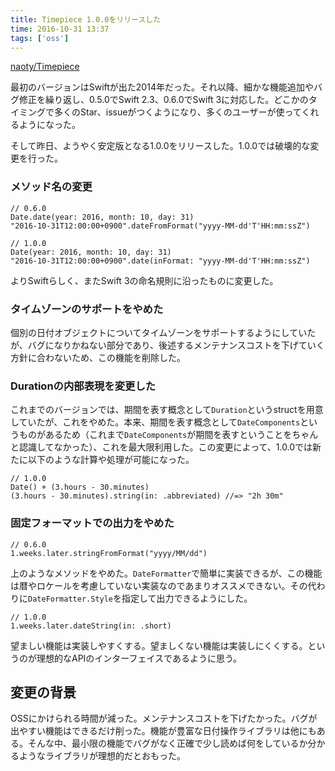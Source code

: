 ```yaml
---
title: Timepiece 1.0.0をリリースした
time: 2016-10-31 13:37
tags: ['oss']
---
```


[naoty/Timepiece](https://github.com/naoty/Timepiece)

最初のバージョンはSwiftが出た2014年だった。それ以降、細かな機能追加やバグ修正を繰り返し、0.5.0でSwift 2.3、0.6.0でSwift 3に対応した。どこかのタイミングで多くのStar、issueがつくようになり、多くのユーザーが使ってくれるようになった。

そして昨日、ようやく安定版となる1.0.0をリリースした。1.0.0では破壊的な変更を行った。

### メソッド名の変更

```
// 0.6.0
Date.date(year: 2016, month: 10, day: 31)
"2016-10-31T12:00:00+0900".dateFromFormat("yyyy-MM-dd'T'HH:mm:ssZ")

// 1.0.0
Date(year: 2016, month: 10, day: 31)
"2016-10-31T12:00:00+0900".date(inFormat: "yyyy-MM-dd'T'HH:mm:ssZ")
```

よりSwiftらしく、またSwift 3の命名規則に沿ったものに変更した。

### タイムゾーンのサポートをやめた

個別の日付オブジェクトについてタイムゾーンをサポートするようにしていたが、バグになりかねない部分であり、後述するメンテナンスコストを下げていく方針に合わないため、この機能を削除した。

### Durationの内部表現を変更した

これまでのバージョンでは、期間を表す概念として`Duration`というstructを用意していたが、これをやめた。本来、期間を表す概念として`DateComponents`というものがあるため（これまで`DateComponents`が期間を表すということをちゃんと認識してなかった）、これを最大限利用した。この変更によって、1.0.0では新たに以下のような計算や処理が可能になった。

```
// 1.0.0
Date() + (3.hours - 30.minutes)
(3.hours - 30.minutes).string(in: .abbreviated) //=> "2h 30m"
```

### 固定フォーマットでの出力をやめた

```
// 0.6.0
1.weeks.later.stringFromFormat("yyyy/MM/dd")
```

上のようなメソッドをやめた。`DateFormatter`で簡単に実装できるが、この機能は暦やロケールを考慮していない実装なのであまりオススメできない。その代わりに`DateFormatter.Style`を指定して出力できるようにした。

```
// 1.0.0
1.weeks.later.dateString(in: .short)
```

望ましい機能は実装しやすくする。望ましくない機能は実装しにくくする。というのが理想的なAPIのインターフェイスであるように思う。

## 変更の背景

OSSにかけられる時間が減った。メンテナンスコストを下げたかった。バグが出やすい機能はできるだけ削った。機能が豊富な日付操作ライブラリは他にもある。そんな中、最小限の機能でバグがなく正確で少し読めば何をしているか分かるようなライブラリが理想的だとおもった。
